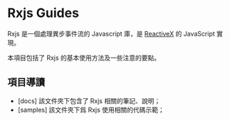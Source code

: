 # Rxjs Guides

Rxjs 是一個處理異步事件流的 Javascript 庫，是 [ReactiveX](http://reactivex.io/) 的 JavaScript 實現。

本項目包括了 Rxjs 的基本使用方法及一些注意的要點。

## 項目導讀

  - [docs] 該文件夾下包含了 Rxjs 相關的筆記、說明；
  - [samples] 該文件夾下爲 Rxjs 使用相關的代碼示範；
	